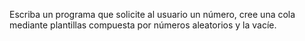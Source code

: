 Escriba un programa que solicite al usuario un número, cree una cola mediante 
plantillas compuesta por números aleatorios y la vacíe.